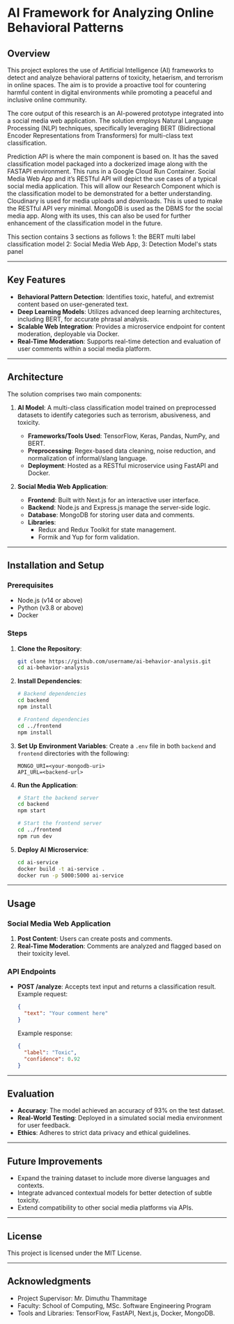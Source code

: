 # AI Framework for Analyzing Online Behavioral Patterns

## Overview
This project explores the use of Artificial Intelligence (AI) frameworks to detect and analyze behavioral patterns of toxicity, hetaerism, and terrorism in online spaces. The aim is to provide a proactive tool for countering harmful content in digital environments while promoting a peaceful and inclusive online community.

The core output of this research is an AI-powered prototype integrated into a social media web application. The solution employs Natural Language Processing (NLP) techniques, specifically leveraging BERT (Bidirectional Encoder Representations from Transformers) for multi-class text classification.

Prediction API is where the main component is based on. It has the saved classification model packaged into a dockerized image along with the FASTAPI environment. This runs in a Google Cloud Run Container. Social Media Web App and it’s RESTful API will depict the use cases of a typical social media application. This will allow our Research Component which is the classification model to be demonstrated for a better understanding. Cloudinary is used for media uploads and downloads. This is used to make the RESTful API very minimal. MongoDB is used as the DBMS for the social media app. Along with its uses, this can also be used for further enhancement of the classification model in the future.

This section contains 3 sections as follows
1: the BERT multi label classification model
2: Social Media Web App,
3: Detection Model's stats panel 


---

## Key Features
- **Behavioral Pattern Detection**: Identifies toxic, hateful, and extremist content based on user-generated text.
- **Deep Learning Models**: Utilizes advanced deep learning architectures, including BERT, for accurate phrasal analysis.
- **Scalable Web Integration**: Provides a microservice endpoint for content moderation, deployable via Docker.
- **Real-Time Moderation**: Supports real-time detection and evaluation of user comments within a social media platform.

---

## Architecture
The solution comprises two main components:

1. **AI Model**: A multi-class classification model trained on preprocessed datasets to identify categories such as terrorism, abusiveness, and toxicity.
   - **Frameworks/Tools Used**: TensorFlow, Keras, Pandas, NumPy, and BERT.
   - **Preprocessing**: Regex-based data cleaning, noise reduction, and normalization of informal/slang language.
   - **Deployment**: Hosted as a RESTful microservice using FastAPI and Docker.

2. **Social Media Web Application**:
   - **Frontend**: Built with Next.js for an interactive user interface.
   - **Backend**: Node.js and Express.js manage the server-side logic.
   - **Database**: MongoDB for storing user data and comments.
   - **Libraries**: 
     - Redux and Redux Toolkit for state management.
     - Formik and Yup for form validation.

---

## Installation and Setup

### Prerequisites
- Node.js (v14 or above)
- Python (v3.8 or above)
- Docker

### Steps
1. **Clone the Repository**:
   ```bash
   git clone https://github.com/username/ai-behavior-analysis.git
   cd ai-behavior-analysis
   ```

2. **Install Dependencies**:
   ```bash
   # Backend dependencies
   cd backend
   npm install
   
   # Frontend dependencies
   cd ../frontend
   npm install
   ```

3. **Set Up Environment Variables**:
   Create a `.env` file in both `backend` and `frontend` directories with the following:
   ```
   MONGO_URI=<your-mongodb-uri>
   API_URL=<backend-url>
   ```

4. **Run the Application**:
   ```bash
   # Start the backend server
   cd backend
   npm start

   # Start the frontend server
   cd ../frontend
   npm run dev
   ```

5. **Deploy AI Microservice**:
   ```bash
   cd ai-service
   docker build -t ai-service .
   docker run -p 5000:5000 ai-service
   ```

---

## Usage

### Social Media Web Application
1. **Post Content**: Users can create posts and comments.
2. **Real-Time Moderation**: Comments are analyzed and flagged based on their toxicity level.

### API Endpoints
- **POST /analyze**: Accepts text input and returns a classification result.
  Example request:
  ```json
  {
    "text": "Your comment here"
  }
  ```
  Example response:
  ```json
  {
    "label": "Toxic",
    "confidence": 0.92
  }
  ```

---

## Evaluation
- **Accuracy**: The model achieved an accuracy of 93% on the test dataset.
- **Real-World Testing**: Deployed in a simulated social media environment for user feedback.
- **Ethics**: Adheres to strict data privacy and ethical guidelines.

---

## Future Improvements
- Expand the training dataset to include more diverse languages and contexts.
- Integrate advanced contextual models for better detection of subtle toxicity.
- Extend compatibility to other social media platforms via APIs.

---

## License
This project is licensed under the MIT License.

---

## Acknowledgments
- Project Supervisor: Mr. Dimuthu Thammitage
- Faculty: School of Computing, MSc. Software Engineering Program
- Tools and Libraries: TensorFlow, FastAPI, Next.js, Docker, MongoDB.

